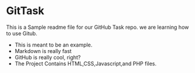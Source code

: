 # GitTask

This is a Sample readme file for our GitHub Task repo. we are learning how to use Gitub.

* This is meant to be an example.
* Markdown is really fast
* GitHub is really cool, right?
* The Project Contains HTML,CSS,Javascript,and PHP files.
